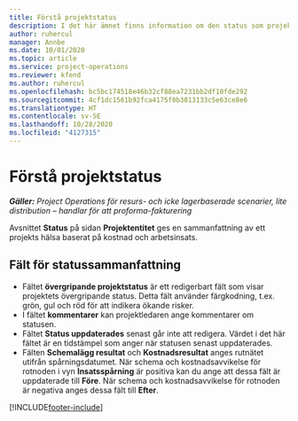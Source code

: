 ```yaml
---
title: Förstå projektstatus
description: I det här ämnet finns information om den status som projekt i Dynamics 365 Project Operations har tilldelats.
author: ruhercul
manager: Annbe
ms.date: 10/01/2020
ms.topic: article
ms.service: project-operations
ms.reviewer: kfend
ms.author: ruhercul
ms.openlocfilehash: bc5bc174518e46b32cf88ea7231bb2df10fde292
ms.sourcegitcommit: 4cf1dc1561b92fca4175f0b3813133c5e63ce8e6
ms.translationtype: HT
ms.contentlocale: sv-SE
ms.lasthandoff: 10/28/2020
ms.locfileid: "4127315"
---
```

# <a name="understand-project-status"></a>Förstå projektstatus

_**Gäller:** Project Operations för resurs- och icke lagerbaserade scenarier, lite distribution – handlar för att proforma-fakturering_


Avsnittet **Status** på sidan **Projektentitet** ges en sammanfattning av ett projekts hälsa baserat på kostnad och arbetsinsats.


## <a name="status-summary-fields"></a>Fält för statussammanfattning

- Fältet **övergripande projektstatus** är ett redigerbart fält som visar projektets övergripande status. Detta fält använder färgkodning, t.ex. grön, gul och röd för att indikera ökande risker. 
- I fältet **kommentarer** kan projektledaren ange kommentarer om statusen. 
- Fältet **Status uppdaterades** senast går inte att redigera. Värdet i det här fältet är en tidstämpel som anger när statusen senast uppdaterades.
- Fälten **Schemalägg resultat** och **Kostnadsresultat** anges rutnätet utifrån spårningsdatumet. När schema och kostnadsavvikelse för rotnoden i vyn **Insatsspårning** är positiva kan du ange att dessa fält är uppdaterade till **Före**. När schema och kostnadsavvikelse för rotnoden är negativa anges dessa fält till **Efter**.


[!INCLUDE[footer-include](../includes/footer-banner.md)]